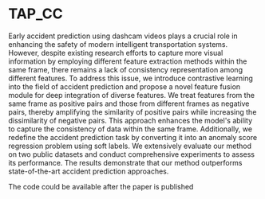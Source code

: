 # TAP_CC


Early accident prediction using dashcam videos plays a crucial role in enhancing the safety of modern intelligent transportation systems. However, despite existing research efforts to capture more visual information by employing different feature extraction methods within the same frame, there remains a lack of consistency representation among different features. To address this issue, we introduce contrastive learning into the field of accident prediction and propose a novel feature fusion module for deep integration of diverse features. We treat features from the same frame as positive pairs and those from different frames as negative pairs, thereby amplifying the similarity of positive pairs while increasing the dissimilarity of negative pairs. This approach enhances the model's ability to capture the consistency of data within the same frame. Additionally, we redefine the accident prediction task by converting it into an anomaly score regression problem using soft labels. We extensively evaluate our method on two public datasets and conduct comprehensive experiments to assess its performance. The results demonstrate that our method outperforms state-of-the-art accident prediction approaches.

The code could be available after the paper is published
